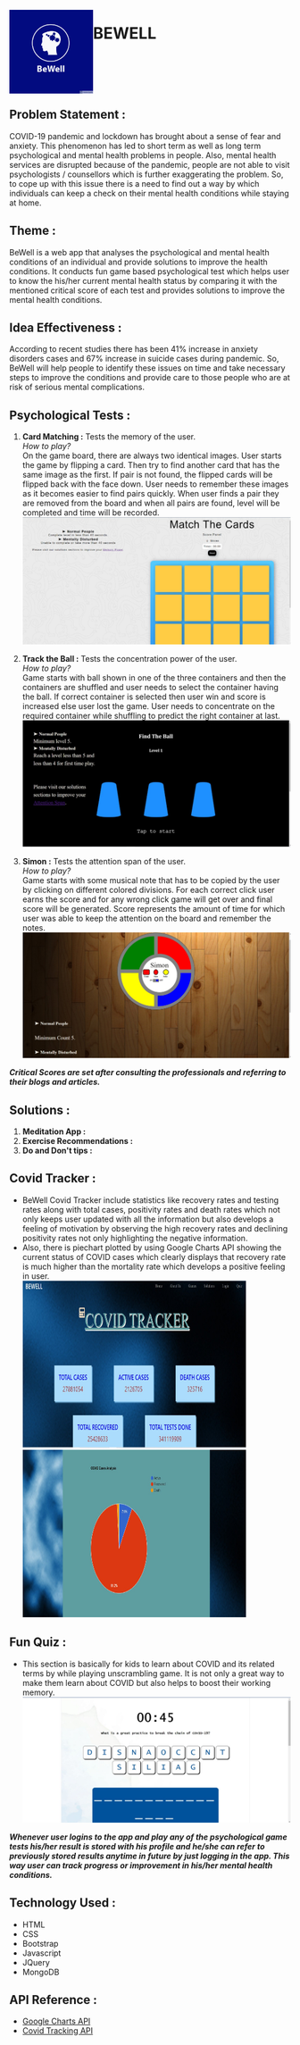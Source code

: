 <img src="screenshots/logo.jpeg" width="150" height="150" align="left" /> <h1> BEWELL </h1>
<br> <br> <br> <br>
## Problem Statement :
COVID-19 pandemic and lockdown has brought about a sense of fear and anxiety. This phenomenon has led to short term as well as long term psychological and mental health problems in people. Also, mental health services are disrupted because of the pandemic, people are not able to visit psychologists / counsellors which is further exaggerating the problem. So, to cope up with this issue there is a need to find out a way by which individuals can keep a check on their mental health conditions while staying at home.

## Theme :
BeWell is a web app that analyses the psychological and mental health conditions of an individual and provide solutions to improve the health conditions. It conducts fun game based psychological test which helps user to know the his/her current mental health status by comparing it with the mentioned critical score of each test and provides solutions to improve the mental health conditions.

## Idea Effectiveness :
According to recent studies there has been 41% increase in anxiety disorders cases and 67% increase in suicide cases during pandemic. So, BeWell will help people to identify these issues on time and take  necessary steps to improve the conditions and provide care to those  people who are at risk of serious mental complications. 

## Psychological Tests :

1. **Card Matching :** Tests the memory of the user. <br>
*How to play?* <br>
On the game board, there are always two identical images. User starts the game by flipping a card. Then try to find another card that has the same image as the first. If pair is not found, the flipped cards will be flipped back with the face down. User needs to remember these images as it becomes easier to find pairs quickly. When user finds a pair they are removed from the board and when all pairs are found, level will be completed and time will be recorded. <br>
![Card Matching](screenshots/Match_the_Cards.jpeg "Match the Cards")

2. **Track the Ball :** Tests the concentration power of the user. <br>
*How to play?* <br>
Game starts with ball shown in one of the three containers and then the containers are shuffled and user needs to select the container having the ball. If correct container is selected then user win and score is increased else user lost the game. User needs to concentrate on the required container while shuffling to predict the right container at last.
![Track the Ball](screenshots/Track_the_ball.jpeg "Track the Ball")

3. **Simon :** Tests the attention span of the user. <br>
*How to play?* <br>
Game starts with some musical note that has to be copied by the user by clicking on different colored divisions. For each correct click user earns the score and for any wrong click game will get over and final score will be generated. Score represents the amount of time for which user was able to keep the attention on the board and remember the notes.
![Simon](screenshots/Simon.jpeg "Simon")


***Critical Scores are set after consulting the professionals and referring to their blogs and articles.***

## Solutions :
1. **Meditation App :**
2. **Exercise Recommendations :**
3. **Do and Don't tips :**

## Covid Tracker :
* BeWell Covid Tracker include statistics like recovery rates and testing rates along with total cases, positivity rates and death rates which not only keeps user updated with all the information but also develops a feeling of motivation by observing the high recovery rates and declining positivity rates not only highlighting the negative information. 
* Also, there is piechart plotted by using Google Charts API showing the current status of COVID cases which clearly displays that recovery rate is much higher than the mortality rate which develops a positive feeling in user.<br>
<img src="screenshots/CovidTracker-1.jpeg" width="400" height="300"> <img src="screenshots/CovidTracker-2.jpeg" width="400" height="300">

## Fun Quiz :
* This section is basically for kids to learn about COVID and its related terms by while playing unscrambling game. It is not only a great way to make them learn about COVID but also helps to boost their working memory.
![Fun Quiz](screenshots/Quiz.jpeg "Quiz")

***Whenever user logins to the app and play any of the psychological game tests his/her result is stored with his profile and he/she can refer to previously stored results anytime in future by just logging in the app. This way user can track progress or improvement in his/her mental health conditions.***

## Technology Used :
- HTML
- CSS
- Bootstrap
- Javascript
- JQuery
- MongoDB

## API Reference :
- [Google Charts API](https://www.gstatic.com/charts/loader.js)
- [Covid Tracking API](https://corona.lmao.ninja/v2/countries/India?strict&query%20) 
